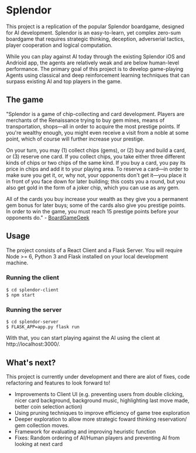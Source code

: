 # Splendor  
This project is a replication of the popular Splendor boardgame, designed for AI development. Splendor is an easy-to-learn, yet complex zero-sum boardgame that requires strategic thinking, deception, adverserial tactics, player cooperation and logical computation.

While you can play against AI today through the existing Splendor iOS and Andrioid app, the agents are relatively weak and are below human-level performance. The primary goal of this project is to develop game-playing Agents using classical and deep reinforcement learning techniques that can surpass existing AI and top players in the game.


## The game
"Splendor is a game of chip-collecting and card development. Players are merchants of the Renaissance trying to buy gem mines, means of transportation, shops—all in order to acquire the most prestige points. If you're wealthy enough, you might even receive a visit from a noble at some point, which of course will further increase your prestige.

On your turn, you may (1) collect chips (gems), or (2) buy and build a card, or (3) reserve one card. If you collect chips, you take either three different kinds of chips or two chips of the same kind. If you buy a card, you pay its price in chips and add it to your playing area. To reserve a card—in order to make sure you get it, or, why not, your opponents don't get it—you place it in front of you face down for later building; this costs you a round, but you also get gold in the form of a joker chip, which you can use as any gem.

All of the cards you buy increase your wealth as they give you a permanent gem bonus for later buys; some of the cards also give you prestige points. In order to win the game, you must reach 15 prestige points before your opponents do." - [BoardGameGeek](https://boardgamegeek.com/boardgame/148228/splendor)

## Usage

The project consists of a React Client and a Flask Server. You will require Node >= 6, Python 3 and Flask installed on your local development machine.

### Running the client
```
$ cd splendor-client
$ npm start
```

### Running the server

```
$ cd splendor-server
$ FLASK_APP=app.py flask run
```

With that, you can start playing against the AI using the client at http://localhost:3000/.

## What's next?
This project is currently under development and there are alot of fixes, code refactoring and features to look forward to!
- Improvements to Client UI (e.g. preventing users from double clicking, nicer card background, background music, highlighting last move made, better coin selection action)
- Using pruning techniques to improve efficiency of game tree exploration
- Deeper exploration to allow more strategic foward thinking reservation/ gem collection moves.
- Framework for evaluating and improving heuristic function
- Fixes: Random ordering of AI/Human players and preventing AI from looking at next card

